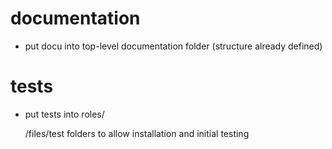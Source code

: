 
# documentation

- put docu into top-level documentation folder (structure already defined)

# tests

- put tests into roles/

  <module>/files/test folders to allow installation and initial testing  </module>
